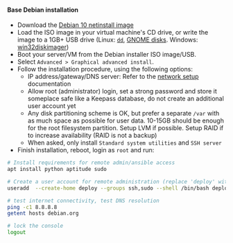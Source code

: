 #### Base Debian installation

- Download the [Debian 10 netinstall image](https://cdimage.debian.org/debian-cd/current/amd64/iso-cd/debian-10.1.0-amd64-netinst.iso)
- Load the ISO image in your virtual machine's CD drive, or write the image to a 1GB+ USB drive (Linux: [`dd`](https://wiki.archlinux.org/index.php/USB_flash_installation_media#In_GNU.2FLinux), [GNOME disks](https://www.techrepublic.com/article/how-to-create-disk-images-using-gnome-disk/). Windows: [win32diskimager](http://sourceforge.net/projects/win32diskimager/))
- Boot your server/VM from the Debian installer ISO image/USB.
- Select `Advanced > Graphical advanced install`.
- Follow the installation procedure, using the following options:
  - IP address/gateway/DNS server: Refer to the [network setup](network.md) documentation
  - Allow root (administrator) login, set a strong password and store it someplace safe like a Keepass database, do not create an additional user account yet
  - Any disk partitioning scheme is OK, but prefer a separate `/var` with as much space as possible for user data. 10-15GB should be enough for the root filesystem partition. Setup LVM if possible. Setup RAID if to increase availability (RAID is not a backup)
  - When asked, only install `Standard system utilities` and `SSH server`
- Finish installation, reboot, login as `root` and run:

```bash
# Install requirements for remote admin/ansible access
apt install python aptitude sudo

# Create a user account for remote administration (replace 'deploy' with the desired account name)
useradd  --create-home deploy --groups ssh,sudo --shell /bin/bash deploy

# test internet connectivity, test DNS resolution
ping -c1 8.8.8.8
getent hosts debian.org

# lock the console
logout
```

